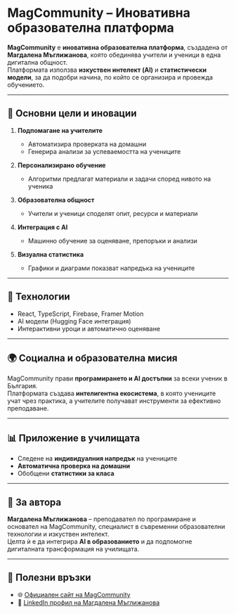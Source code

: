 # MagCommunity – Иновативна образователна платформа

**MagCommunity** е **иновативна образователна платформа**, създадена от **Магдалена Мъглижанова**, която обединява учители и ученици в една дигитална общност.  
Платформата използва **изкуствен интелект (AI)** и **статистически модели**, за да подобри начина, по който се организира и провежда обучението.

---

## 🚀 Основни цели и иновации

1. **Подпомагане на учителите**
   - Автоматизира проверката на домашни
   - Генерира анализи за успеваемостта на учениците

2. **Персонализирано обучение**
   - Алгоритми предлагат материали и задачи според нивото на ученика

3. **Образователна общност**
   - Учители и ученици споделят опит, ресурси и материали

4. **Интеграция с AI**
   - Машинно обучение за оценяване, препоръки и анализи

5. **Визуална статистика**
   - Графики и диаграми показват напредъка на учениците

---

## 🧩 Технологии

- React, TypeScript, Firebase, Framer Motion
- AI модели (Hugging Face интеграция)
- Интерактивни уроци и автоматично оценяване

---

## 🌍 Социална и образователна мисия

MagCommunity прави **програмирането и AI достъпни** за всеки ученик в България.  
Платформата създава **интелигентна екосистема**, в която учениците учат чрез практика, а учителите получават инструменти за ефективно преподаване.

---

## 📊 Приложение в училищата

- Следене на **индивидуалния напредък** на учениците  
- **Автоматична проверка на домашни**  
- Обобщени **статистики за класа**  

---

## 🧠 За автора

**Магдалена Мъглижанова** – преподавател по програмиране и основател на MagCommunity, специалист в съвременни образователни технологии и изкуствен интелект.  
Целта ѝ е да интегрира **AI в образованието** и да подпомогне дигиталната трансформация на училищата.

---

## 🔗 Полезни връзки

- 🌐 [Официален сайт на MagCommunity](https://magcommunity.vercel.app/)  
- 💼 [LinkedIn профил на Магдалена Мъглижанова](https://www.linkedin.com/in/magdalena-maglizhanova/)  

